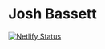 # Josh Bassett

[![Netlify Status](https://api.netlify.com/api/v1/badges/b56d2818-f52d-42b3-9a1b-2ddd53701548/deploy-status)](https://app.netlify.com/sites/tubular-arithmetic-d628b9/deploys)